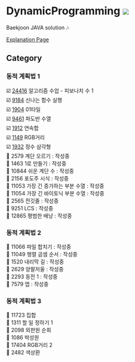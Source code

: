 # DynamicProgramming <img src = "https://img.shields.io/badge/JAVA-007396?style=for-the-badge&logo=java&logoColor=white">
Baekjoon JAVA solution :notes:

[Explanation Page](https://lunareclipse000.wordpress.com/category/%ed%94%84%eb%a1%9c%ea%b7%b8%eb%9e%98%eb%b0%8d-%ec%8a%a4%ed%84%b0%eb%94%94/%ec%9e%90%eb%a3%8c%ea%b5%ac%ec%a1%b0-%ec%8b%a4%ec%8a%b5/%eb%b0%b1%ec%a4%80/dynamic-programming/)

## Category

### 동적 계획법 1  
:ballot_box_with_check: [24416](https://lunareclipse000.wordpress.com/2024/04/05/%eb%b0%b1%ec%a4%80java-24416-%ec%95%8c%ea%b3%a0%eb%a6%ac%ec%a6%98-%ec%88%98%ec%97%85-%ed%94%bc%eb%b3%b4%eb%82%98%ec%b9%98-%ec%88%98-1/) 알고리즘 수업 - 피보나치 수 1  
:ballot_box_with_check: [9184](https://lunareclipse000.wordpress.com/2024/04/05/%eb%b0%b1%ec%a4%80java-9184-%ec%8b%a0%eb%82%98%eb%8a%94-%ed%95%a8%ec%88%98-%ec%8b%a4%ed%96%89/) 신나는 함수 실행  
:ballot_box_with_check: [1904](https://lunareclipse000.wordpress.com/2024/04/05/%eb%b0%b1%ec%a4%80java1904-01-%ed%83%80%ec%9d%bc/) 01타일  
:ballot_box_with_check: [9461](https://lunareclipse000.wordpress.com/2024/04/05/%eb%b0%b1%ec%a4%80java-9461-%ed%8c%8c%eb%8f%84%eb%b0%98-%ec%88%98%ec%97%b4/) 파도반 수열  
:ballot_box_with_check: [1912](https://lunareclipse000.wordpress.com/2024/04/06/%eb%b0%b1%ec%a4%80java-1912-%ec%97%b0%ec%86%8d%ed%95%a9/) 연속합  
:ballot_box_with_check: [1149](https://lunareclipse000.wordpress.com/2024/04/06/%eb%b0%b1%ec%a4%80java-1149-rgb-%ea%b1%b0%eb%a6%ac/) RGB거리  
:ballot_box_with_check: [1932](https://lunareclipse000.wordpress.com/2024/04/06/%eb%b0%b1%ec%a4%80java-1932-%ec%a0%95%ec%88%98-%ec%82%bc%ea%b0%81%ed%98%95/) 정수 삼각형  
:black_square_button: 2579 계단 오르기 : 작성중  
:black_square_button: 1463 1로 만들기 : 작성중  
:black_square_button: 10844 쉬운 계단 수 : 작성중  
:black_square_button: 2156  포도주 시식 : 작성중  
:black_square_button: 11053 가장 긴 증가하는 부분 수열 : 작성중  
:black_square_button: 11054 가장 긴 바이토닉 부분 수열 : 작성중  
:black_square_button: 2565 전깃줄 : 작성중  
:black_square_button: 9251 LCS : 작성중  
:black_square_button: 12865 평범한 배낭 : 작성중  

### 동적 계획법 2  
:black_square_button: 11066 파일 합치기 : 작성중  
:black_square_button: 11049 행렬 곱셈 순서 : 작성중  
:black_square_button: 1520 내리막 길 : 작성중  
:black_square_button: 2629 양팔저울 : 작성중  
:black_square_button: 2293 동전 1 : 작성중  
:black_square_button: 7579 앱 : 작성중  

### 동적 계획법 3  
:black_square_button: 11723 집합  
:black_square_button: 1311 할 일 정하기 1  
:black_square_button: 2098 외판원 순회  
:black_square_button: 1086 박성원  
:black_square_button: 17404 RGB거리 2  
:black_square_button: 2482 색상환  